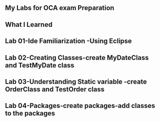 My Labs for OCA exam Preparation
 ---------------------------------------
 What I Learned
 --------------
 Lab 01-Ide Familiarization -Using Eclipse
 -------------------------------------------
 Lab 02-Creating Classes-create MyDateClass and TestMyDate class
 ---------------------------------------------------------------
 Lab 03-Understanding Static variable -create OrderClass and TestOrder class
 ---------------------------------------------------------------------------
 Lab 04-Packages-create packages-add classes to the packages
 -----------------------------------------------------------------
 
 
